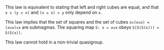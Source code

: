This law is equivalent to stating that left and right cubes are equal, and that `x ◇ (y ◇ x)` and `(x ◇ x) ◇ y` only depend on `x`.

This law implies that the set of squares and the set of cubes `x◇(x◇x) = (x◇x)◇x` are submagmas.  The squaring map `S: x ↦ x◇x` obeys `S(S(S(x))) = S(S(x))`.

This law cannot hold in a non-trivial quasigroup.
